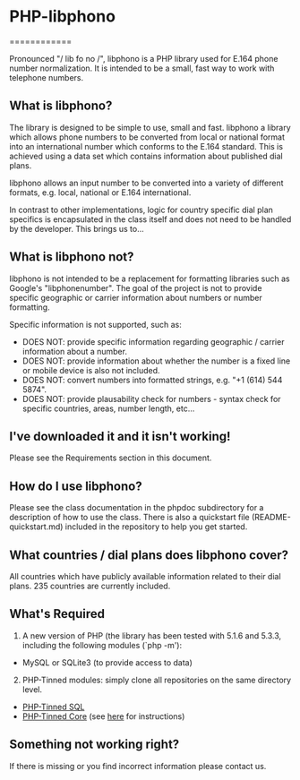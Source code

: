 # PHP-libphono
============

Pronounced "/ lib fo no /", libphono is a PHP library used for E.164 phone number normalization. It is intended to be a small, fast way to work with telephone numbers.

## What is libphono?

The library is designed to be simple to use, small and fast. libphono a library which allows phone numbers to be converted from local or national format into an international number which conforms to the E.164 standard. This is achieved using a data set which contains information about published dial plans.

libphono allows an input number to be converted into a variety of different formats, e.g. local, national or E.164 international.

In contrast to other implementations, logic for country specific dial plan specifics is encapsulated in the class itself and does not need to be handled by the developer. This brings us to...

## What is libphono not?

libphono is not intended to be a replacement for formatting libraries such as Google's "libphonenumber".  The goal of the project is not to provide specific geographic or carrier information about numbers or number formatting.

Specific information is not supported, such as:
* DOES NOT: provide specific information regarding geographic / carrier information about a number.
* DOES NOT: provide information about whether the number is a fixed line or mobile device is also not included.
* DOES NOT: convert numbers into formatted strings, e.g. "+1 (614) 544 5874".
* DOES NOT: provide plausability check for numbers - syntax check for specific countries, areas, number length, etc…

## I've downloaded it and it isn't working!

Please see the Requirements section in this document.

## How do I use libphono?

Please see the class documentation in the phpdoc subdirectory for a description of how to use the class. There is also a quickstart file (README-quickstart.md) included in the repository to help you get started.

## What countries / dial plans does libphono cover?

All countries which have publicly available information related to their dial plans. 235 countries are currently included.

## What's Required

1) A new version of PHP (the library has been tested with 5.1.6 and 5.3.3, including the following modules (`php -m'):
- MySQL or SQLite3 (to provide access to data)
2) PHP-Tinned modules: simply clone all repositories on the same directory level.
- [PHP-Tinned SQL](https://github.com/tinned-software/PHP-Tinned-SQL)
- [PHP-Tinned Core](https://github.com/tinned-software/PHP-Tinned-Core) (see [here](https://github.com/tinned-software/PHP-Tinned-Core/#using-the-tinned-core-with-other-modules) for instructions)

## Something not working right?

If there is missing or you find incorrect information please contact us.
